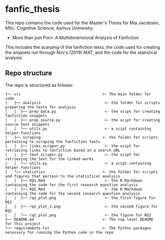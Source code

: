 # fanfic_thesis

This repo contains the code used for the Master's Thesis for Mia Jacobsen, MSc. Cognitive Science, Aarhus University:
- More than just Porn: A Multidimensional Analysis of Fanfiction

This includes the scarping of the fanfiction texts, the code used for creating the snippets run through Nini's (2019) MAT, and the code for the statistical analysis.

## Repo structure
The repo is structured as follows:

```
├── src                                     <- The main folder for code 
|   ├── analysis                             <- the folder for scripts preparing the texts for analysis
|   |  ├── prep_data.py                      <- the scipt for creating fanfiction snippets
|   |  ├── prep_source.py                    <- the scipt for creating source text snippets
|   |  └── utils.py                          <- a scipt containing helper functions
|   ├── scraping                            <- the folder for scripts pertaining to scraping the fanfiction texts
|   |  ├── links_scraper.py                  <- the scipt for retrieving links to fanfiction based on a search URL
|   |  ├── text_scraper.py                   <- the scipt for retrieving the text for the linked works 
|   |  └── utils.py                          <- a scipt containing helper functions
|   └── statistics                          <- the folder for scripts and figures that pertain to the statistical analysis
|   |  ├── RQ1.Rmd                           <- the R Markdown containing the code for the first research question analysis
|   |  ├── RQ2.Rmd                           <- the R Markdown containing the code for the second research question analysis
|   |  ├── rq1_plot.png                      <- the first figure for RQ1
|   |  ├── rq1_plot_2.png                    <- the second figure for RQ1 
|   |  └── rq2_plot.png                      <- the figure for RQ2
├── README.md                               <- The top-level README for this project
└── requirements.txt                        <- The Python packages necessary for running the Python code in the repo
```
